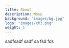 ```yaml
---
title: About
description: Wsup
background: "images/bg.jpg"
logo: "images/ch3.png"
weight: 1
---
```


sadfsadf
sadf
sa
fsd
fds
